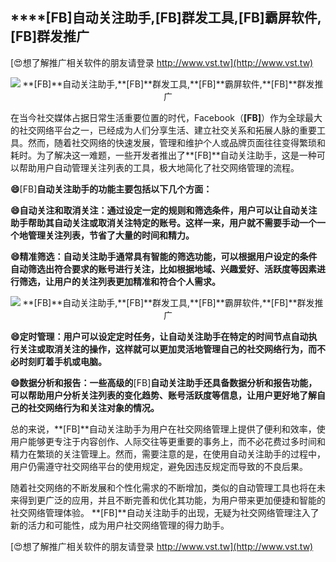 ## ****[FB]**自动关注助手,**[FB]**群发工具,**[FB]**霸屏软件,**[FB]**群发推广**

[😍想了解推广相关软件的朋友请登录 http://www.vst.tw](http://www.vst.tw)

 <center><img src="https://vst.tw/MP4/tuiguang/png/6.png" alt="**[FB]**自动关注助手,**[FB]**群发工具,**[FB]**霸屏软件,**[FB]**群发推广"></center>

在当今社交媒体占据日常生活重要位置的时代，Facebook（**[FB]**）作为全球最大的社交网络平台之一，已经成为人们分享生活、建立社交关系和拓展人脉的重要工具。然而，随着社交网络的快速发展，管理和维护个人或品牌页面往往变得繁琐和耗时。为了解决这一难题，一些开发者推出了**[FB]**自动关注助手，这是一种可以帮助用户自动管理关注列表的工具，极大地简化了社交网络管理的流程。

**😄**[FB]**自动关注助手的功能主要包括以下几个方面：**

**😄自动关注和取消关注：通过设定一定的规则和筛选条件，用户可以让自动关注助手帮助其自动关注或取消关注特定的账号。这样一来，用户就不需要手动一个一个地管理关注列表，节省了大量的时间和精力。**

**😄精准筛选：自动关注助手通常具有智能的筛选功能，可以根据用户设定的条件自动筛选出符合要求的账号进行关注，比如根据地域、兴趣爱好、活跃度等因素进行筛选，让用户的关注列表更加精准和符合个人需求。**

 <center><img src="https://vst.tw/MP4/tuiguang/png/3.png" alt="**[FB]**自动关注助手,**[FB]**群发工具,**[FB]**霸屏软件,**[FB]**群发推广"></center>

**😄定时管理：用户可以设定定时任务，让自动关注助手在特定的时间节点自动执行关注或取消关注的操作，这样就可以更加灵活地管理自己的社交网络行为，而不必时刻盯着手机或电脑。**

**😄数据分析和报告：一些高级的**[FB]**自动关注助手还具备数据分析和报告功能，可以帮助用户分析关注列表的变化趋势、账号活跃度等信息，让用户更好地了解自己的社交网络行为和关注对象的情况。**

总的来说，**[FB]**自动关注助手为用户在社交网络管理上提供了便利和效率，使用户能够更专注于内容创作、人际交往等更重要的事务上，而不必花费过多时间和精力在繁琐的关注管理上。然而，需要注意的是，在使用自动关注助手的过程中，用户仍需遵守社交网络平台的使用规定，避免因违反规定而导致的不良后果。

随着社交网络的不断发展和个性化需求的不断增加，类似的自动管理工具也将在未来得到更广泛的应用，并且不断完善和优化其功能，为用户带来更加便捷和智能的社交网络管理体验。 **[FB]**自动关注助手的出现，无疑为社交网络管理注入了新的活力和可能性，成为用户社交网络管理的得力助手。

[😍想了解推广相关软件的朋友请登录 http://www.vst.tw](http://www.vst.tw)



